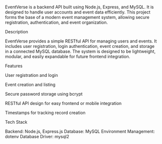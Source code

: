 EventVerse is a backend API built using Node.js, Express, and MySQL.
It is designed to handle user accounts and event data efficiently.
This project forms the base of a modern event management system, allowing secure registration, authentication, and event organization.

Description

EventVerse provides a simple RESTful API for managing users and events.
It includes user registration, login authentication, event creation, and storage in a connected MySQL database.
The system is designed to be lightweight, modular, and easily expandable for future frontend integration.

Features

User registration and login

Event creation and listing

Secure password storage using bcrypt

RESTful API design for easy frontend or mobile integration

Timestamps for tracking record creation

Tech Stack

Backend: Node.js, Express.js
Database: MySQL
Environment Management: dotenv
Database Driver: mysql2
